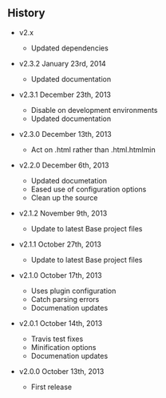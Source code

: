 ## History

- v2.x
  - Updated dependencies

- v2.3.2 January 23rd, 2014
  - Updated documentation

- v2.3.1 December 23th, 2013
  - Disable on development environments
  - Updated documentation

- v2.3.0 December 13th, 2013
  - Act on .html rather than .html.htmlmin

- v2.2.0 December 6th, 2013
  - Updated documetation
  - Eased use of configuration options
  - Clean up the source

- v2.1.2 November 9th, 2013
  - Update to latest Base project files

- v2.1.1 October 27th, 2013
  - Update to latest Base project files

- v2.1.0 October 17th, 2013
  - Uses plugin configuration
  - Catch parsing errors
  - Documenation updates

- v2.0.1 October 14th, 2013
  - Travis test fixes
  - Minification options
  - Documenation updates

- v2.0.0 October 13th, 2013
  - First release

